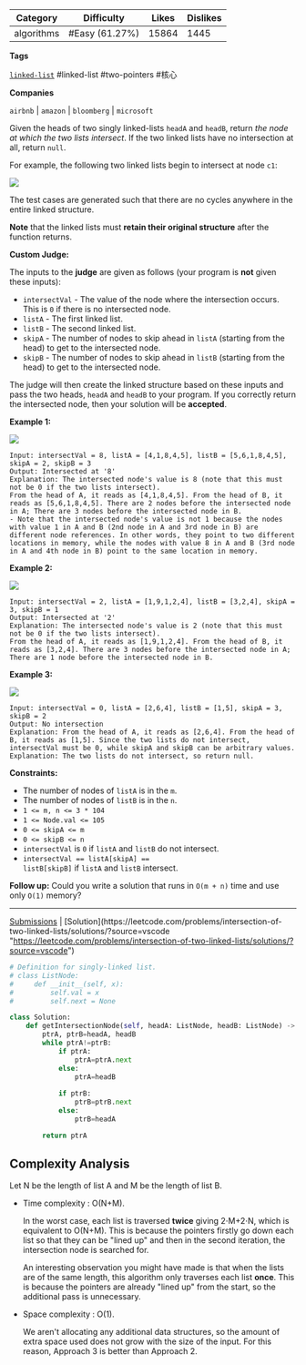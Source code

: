 | Category   | Difficulty     | Likes | Dislikes |
| ---------- | -------------- | ----- | -------- |
| algorithms | #Easy (61.27%) | 15864 | 1445     |

**Tags**

[`linked-list`](https://leetcode.com/tag/linked-list?source=vscode "https://leetcode.com/tag/linked-list?source=vscode")  #linked-list #two-pointers #核心 

**Companies**

`airbnb` | `amazon` | `bloomberg` | `microsoft`

Given the heads of two singly linked-lists `headA` and `headB`, return _the node at which the two lists intersect_. If the two linked lists have no intersection at all, return `null`.

For example, the following two linked lists begin to intersect at node `c1`:

![](https://assets.leetcode.com/uploads/2021/03/05/160_statement.png)

The test cases are generated such that there are no cycles anywhere in the entire linked structure.

**Note** that the linked lists must **retain their original structure** after the function returns.

**Custom Judge:**

The inputs to the **judge** are given as follows (your program is **not** given these inputs):

- `intersectVal` - The value of the node where the intersection occurs. This is `0` if there is no intersected node.
- `listA` - The first linked list.
- `listB` - The second linked list.
- `skipA` - The number of nodes to skip ahead in `listA` (starting from the head) to get to the intersected node.
- `skipB` - The number of nodes to skip ahead in `listB` (starting from the head) to get to the intersected node.

The judge will then create the linked structure based on these inputs and pass the two heads, `headA` and `headB` to your program. If you correctly return the intersected node, then your solution will be **accepted**.

**Example 1:**

![](https://assets.leetcode.com/uploads/2021/03/05/160_example_1_1.png)

```
Input: intersectVal = 8, listA = [4,1,8,4,5], listB = [5,6,1,8,4,5], skipA = 2, skipB = 3
Output: Intersected at '8'
Explanation: The intersected node's value is 8 (note that this must not be 0 if the two lists intersect).
From the head of A, it reads as [4,1,8,4,5]. From the head of B, it reads as [5,6,1,8,4,5]. There are 2 nodes before the intersected node in A; There are 3 nodes before the intersected node in B.
- Note that the intersected node's value is not 1 because the nodes with value 1 in A and B (2nd node in A and 3rd node in B) are different node references. In other words, they point to two different locations in memory, while the nodes with value 8 in A and B (3rd node in A and 4th node in B) point to the same location in memory.
```

**Example 2:**

![](https://assets.leetcode.com/uploads/2021/03/05/160_example_2.png)

```
Input: intersectVal = 2, listA = [1,9,1,2,4], listB = [3,2,4], skipA = 3, skipB = 1
Output: Intersected at '2'
Explanation: The intersected node's value is 2 (note that this must not be 0 if the two lists intersect).
From the head of A, it reads as [1,9,1,2,4]. From the head of B, it reads as [3,2,4]. There are 3 nodes before the intersected node in A; There are 1 node before the intersected node in B.
```

**Example 3:**

![](https://assets.leetcode.com/uploads/2021/03/05/160_example_3.png)

```
Input: intersectVal = 0, listA = [2,6,4], listB = [1,5], skipA = 3, skipB = 2
Output: No intersection
Explanation: From the head of A, it reads as [2,6,4]. From the head of B, it reads as [1,5]. Since the two lists do not intersect, intersectVal must be 0, while skipA and skipB can be arbitrary values.
Explanation: The two lists do not intersect, so return null.
```

**Constraints:**

- The number of nodes of `listA` is in the `m`.
- The number of nodes of `listB` is in the `n`.
- `1 <= m, n <= 3 * 104`
- `1 <= Node.val <= 105`
- `0 <= skipA <= m`
- `0 <= skipB <= n`
- `intersectVal` is `0` if `listA` and `listB` do not intersect.
- `intersectVal == listA[skipA] == listB[skipB]` if `listA` and `listB` intersect.

**Follow up:** Could you write a solution that runs in `O(m + n)` time and use only `O(1)` memory?

---

[Submissions](https://leetcode.com/problems/intersection-of-two-linked-lists/submissions/?source=vscode "https://leetcode.com/problems/intersection-of-two-linked-lists/submissions/?source=vscode") | [Solution](https://leetcode.com/problems/intersection-of-two-linked-lists/solutions/?source=vscode "https://leetcode.com/problems/intersection-of-two-linked-lists/solutions/?source=vscode")

```python
# Definition for singly-linked list.
# class ListNode:
#     def __init__(self, x):
#         self.val = x
#         self.next = None

class Solution:
    def getIntersectionNode(self, headA: ListNode, headB: ListNode) -> Optional[ListNode]:
        ptrA, ptrB=headA, headB
        while ptrA!=ptrB:
            if ptrA:
                ptrA=ptrA.next
            else:
                ptrA=headB
            
            if ptrB:
                ptrB=ptrB.next
            else:
                ptrB=headA

        return ptrA
```

## **Complexity Analysis**

Let N be the length of list A and M be the length of list B.

- Time complexity : O(N+M).
    
    In the worst case, each list is traversed **twice** giving 2⋅M+2⋅N, which is equivalent to O(N+M). This is because the pointers firstly go down each list so that they can be "lined up" and then in the second iteration, the intersection node is searched for.
    
    An interesting observation you might have made is that when the lists are of the same length, this algorithm only traverses each list **once**. This is because the pointers are already "lined up" from the start, so the additional pass is unnecessary.
    
- Space complexity : O(1).
    
    We aren't allocating any additional data structures, so the amount of extra space used does not grow with the size of the input. For this reason, Approach 3 is better than Approach 2.